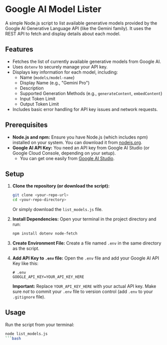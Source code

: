 # Google AI Model Lister

A simple Node.js script to list available generative models provided by the Google AI Generative Language API (like the Gemini family). It uses the REST API to fetch and display details about each model.

## Features

*   Fetches the list of currently available generative models from Google AI.
*   Uses `dotenv` to securely manage your API key.
*   Displays key information for each model, including:
    *   Name (`models/model-name`)
    *   Display Name (e.g., "Gemini Pro")
    *   Description
    *   Supported Generation Methods (e.g., `generateContent`, `embedContent`)
    *   Input Token Limit
    *   Output Token Limit
*   Includes basic error handling for API key issues and network requests.

## Prerequisites

*   **Node.js and npm:** Ensure you have Node.js (which includes npm) installed on your system. You can download it from [nodejs.org](https://nodejs.org/).
*   **Google AI API Key:** You need an API key from Google AI Studio (or Google Cloud Console, depending on your setup).
    *   You can get one easily from [Google AI Studio](https://aistudio.google.com/app/apikey).

## Setup

1.  **Clone the repository (or download the script):**
    ```bash
    git clone <your-repo-url>
    cd <your-repo-directory>
    ```
    Or simply download the `list_models.js` file.

2.  **Install Dependencies:**
    Open your terminal in the project directory and run:
    ```bash
    npm install dotenv node-fetch
    ```

3.  **Create Environment File:**
    Create a file named `.env` in the same directory as the script.

4.  **Add API Key to `.env` file:**
    Open the `.env` file and add your Google AI API Key like this:
    ```dotenv
    # .env
    GOOGLE_API_KEY=YOUR_API_KEY_HERE
    ```
    **Important:** Replace `YOUR_API_KEY_HERE` with your actual API key. Make sure *not* to commit your `.env` file to version control (add `.env` to your `.gitignore` file).

## Usage

Run the script from your terminal:

```bash
node list_models.js
```bash
